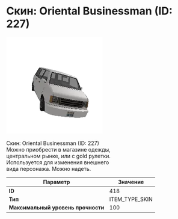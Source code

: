 # Скин: Oriental Businessman (ID: 227)

![Item Image](../img/418.webp?raw=true)

Скин: Oriental Businessman (ID: 227)<br>Можно приобрести в магазине одежды,<br>центральном рынке, или с gold рулетки.<br>Используется для изменения внешнего<br>вида персонажа. Можно надеть.


| Параметр | Значение |
|----------|----------|
| **ID** | 418 |
| **Тип** | ITEM_TYPE_SKIN |
| **Максимальный уровень прочности** | 100 |

